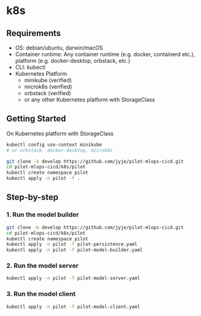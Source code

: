 # k8s

## Requirements

- OS: debian/ubuntu, darwin/macOS
- Container runtime: Any container runtime (e.g. docker, containerd etc.), platform (e.g. docker-desktop, orbstack, etc.)
- CLI: kubectl
- Kubernetes Platform
    - minikube (verified)
    - microk8s (verified)
    - orbstack (verified)
    - or any other Kubernetes platform with StorageClass


## Getting Started
On Kubernetes platform with StorageClass

```sh
kubectl config use-context minikube 
# or orbstack, docker-desktop, microk8s

git clone -b develop https://github.com/jyje/pilot-mlops-cicd.git
cd pilot-mlops-cicd/k8s/pilot
kubectl create namespace pilot
kubectl apply -n pilot -f .
```

## Step-by-step
### 1. Run the model builder

```sh
git clone -b develop https://github.com/jyje/pilot-mlops-cicd.git
cd pilot-mlops-cicd/k8s/pilot
kubectl create namespace pilot
kubectl apply -n pilot -f pilot-persistence.yaml
kubectl apply -n pilot -f pilot-model-builder.yaml
```

### 2. Run the model server

```sh
kubectl apply -n pilot -f pilot-model-server.yaml
```

### 3. Run the model client

```sh
kubectl apply -n pilot -f pilot-model-client.yaml
```
